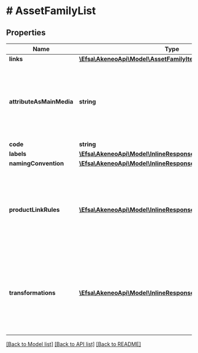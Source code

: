 # # AssetFamilyList

## Properties

Name | Type | Description | Notes
------------ | ------------- | ------------- | -------------
**links** | [**\Efsa\AkeneoApi\Model\AssetFamilyItemListLinks**](AssetFamilyItemListLinks.md) |  | [optional]
**attributeAsMainMedia** | **string** | Attribute code that is used as the main media of the asset family. | [optional] [default to 'First media file or media link attribute that was created']
**code** | **string** | Asset family code |
**labels** | [**\Efsa\AkeneoApi\Model\InlineResponse2006Labels**](InlineResponse2006Labels.md) |  | [optional]
**namingConvention** | [**\Efsa\AkeneoApi\Model\InlineResponse2006NamingConvention**](InlineResponse2006NamingConvention.md) |  | [optional]
**productLinkRules** | [**\Efsa\AkeneoApi\Model\InlineResponse2006ProductLinkRules[]**](InlineResponse2006ProductLinkRules.md) | The rules that will be run after the asset creation, in order to automatically link the assets of this family to a set of products. To understand the format of this property, see &lt;a href&#x3D;&#39;/concepts/asset-manager.html#focus-on-the-product-link-rule&#39;&gt;here&lt;/a&gt;. | [optional]
**transformations** | [**\Efsa\AkeneoApi\Model\InlineResponse2006Transformations[]**](InlineResponse2006Transformations.md) | The transformations to perform on source files in order to generate new files into your asset attributes (only available since v4.0). To understand the format of this property, see &lt;a href&#x3D;&#39;/concepts/asset-manager.html#focus-on-the-transformations&#39;&gt;here&lt;/a&gt;. | [optional]

[[Back to Model list]](../../README.md#models) [[Back to API list]](../../README.md#endpoints) [[Back to README]](../../README.md)
